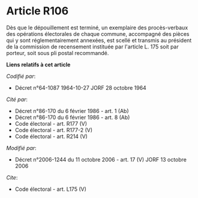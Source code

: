 # Article R106

Dès que le dépouillement est terminé, un exemplaire des procès-verbaux des opérations électorales de chaque commune,
accompagné des pièces qui y sont réglementairement annexées, est scellé et transmis au président de la commission de
recensement instituée par l'article L. 175 soit par porteur, soit sous pli postal recommandé.

**Liens relatifs à cet article**

_Codifié par_:

  - Décret n°64-1087 1964-10-27 JORF 28 octobre 1964

_Cité par_:

  - Décret n°86-170 du 6 février 1986 - art. 1 (Ab)
  - Décret n°86-170 du 6 février 1986 - art. 8 (Ab)
  - Code électoral - art. R177 (V)
  - Code électoral - art. R177-2 (V)
  - Code électoral - art. R214 (V)

_Modifié par_:

  - Décret n°2006-1244 du 11 octobre 2006 - art. 17 (V) JORF 13 octobre 2006

_Cite_:

  - Code électoral - art. L175 (V)
